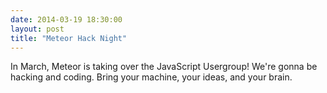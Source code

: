 ```yaml
---
date: 2014-03-19 18:30:00
layout: post
title: "Meteor Hack Night"
---
```


In March, Meteor is taking over the JavaScript Usergroup! We're gonna be hacking and coding. Bring your machine, your ideas, and your brain.
